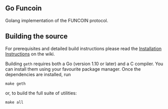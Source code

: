 ## Go Funcoin

Golang implementation of the FUNCOIN protocol.


## Building the source

For prerequisites and detailed build instructions please read the [Installation Instructions](https://#) on the wiki.

Building `geth` requires both a Go (version 1.10 or later) and a C compiler. You can install
them using your favourite package manager. Once the dependencies are installed, run

```shell
make geth
```

or, to build the full suite of utilities:

```shell
make all
```
